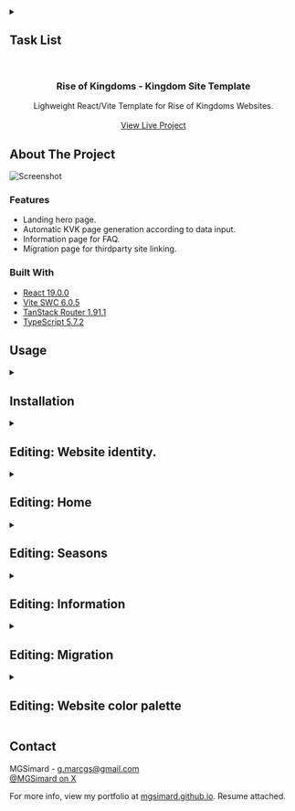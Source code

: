 <details>
<summary><h2>Task List</h2></summary>

- [x] Initial scaffolding of technologies (React, Vite, Router, Latest upgrades, etc.)
- [x] Initial Push to Github Repo
- [x] Create core routes (Home, KVK#, Information, Migration, NotFound)
- [x] Source fonts
- [ ] Add statics for Source Sans 3 (Already have variable)
- [x] Home Page
- [x] Information Page
- [x] Fix json linebreaks \n not working (white-space: pre-wrap)
- [x] Migration Page (Add dynamic button rendering depending on options entered)
- [x] Not Found Page
- [x] KVK Page
- [x] Footer design
- [ ] Error component in root route
- [x] Nav background on scroll
- [x] Nav mobile responsive
- [ ] Meta
- [ ] Deploy

</details>

<br/>
<div align="center">

<h3 align="center">Rise of Kingdoms - Kingdom Site Template</h3>
<p align="center">
Lighweight React/Vite Template for Rise of Kingdoms Websites.
<br/>
<br/>
<a href="#">View Live Project</a>
</p>
</div>

## About The Project

![Screenshot]()

### Features

- Landing hero page.
- Automatic KVK page generation according to data input.
- Information page for FAQ.
- Migration page for thirdparty site linking.

### Built With

- [React 19.0.0](https://react.dev/)
- [Vite SWC 6.0.5](https://vite.dev/)
- [TanStack Router 1.91.1](https://tanstack.com/router/latest)
- [TypeScript 5.7.2](https://www.typescriptlang.org/)

## Usage

<details><summary><h2>Installation</h2></summary>
<p>Instructions on setting up development.</p>

1. Open in IDE.
2. pnpm install.
3. pnpm run dev.
4. Navigate to localhost:3000 to preview.

</details>

<details><summary><h2>Editing: Website identity.</h2></summary>
<p>Instructions on editing website logo text and title.</p>

1. index.html
2. Change the various metadata text contents to your liking.
3. src > components > Navbar.tsx.
4. Change "KD0000" to your own kingdom number.

</details>

<details><summary><h2>Editing: Home</h2></summary>
<p>Instructions on editing landing page.</p>

1. src > routes > index.tsx
2. Edit kingdom name text & tagline.

</details>

<details><summary><h2>Editing: Seasons</h2></summary>
<p>Instructions on editing Seasons page.</p>

1. src > data > kvkdata.json.
2. Add, modify or delete kvk blocks - earliest at the top.
3. Add iframe URL to "dataUrl" - like Google Sheets or Looker Studio.
4. Add form links if used (as many as you need) - otherwise leave as "forms": [] to avoid rendering the forms section.

</details>

<details><summary><h2>Editing: Information</h2></summary>
<p>Instructions on editing Information page.</p>

1. src > data > faq.json.
2. Add, modify or delete Q&A blocks.

</details>

<details><summary><h2>Editing: Migration</h2></summary>
<p>Instructions on editing Information page.</p>

1. src > data > contacts.json.
2. Add, modify or delete button blocks.
3. I.E. [{ "buttonText": "DISCORD", "link": "linkhere" }, [{ "buttonText": "FACEBOOK", "link": "linkhere" }]]

</details>

<details><summary><h2>Editing: Website color palette</h2></summary>
<p>Instructions on editing website color palette.</p>

1. src > styles > core.css.
2. Look for color variables in :root at the top of the file.
3. Simply edit the color values - preferably in the same format as default (hsl).

</details>

## Contact

MGSimard - g.marcgs@gmail.com  
[@MGSimard on X](https://x.com/MGSimard)

For more info, view my portfolio at [mgsimard.github.io](https://mgsimard.github.io). Resume attached.
